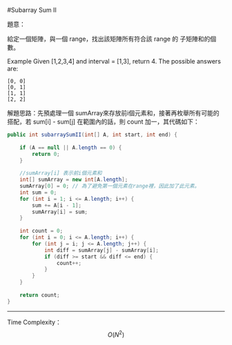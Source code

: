 #Subarray Sum II

題意：

給定一個矩陣，與一個 range，找出該矩陣所有符合該 range 的 子矩陣和的個數。

Example
Given [1,2,3,4] and interval = [1,3], return 4. The possible answers are:
```
[0, 0]
[0, 1]
[1, 1]
[2, 2]
```

解題思路：先預處理一個 sumArray來存放前i個元素和，接著再枚舉所有可能的搭配，若 sum[i] - sum[j] 在範圍內的話，則 count 加一，其代碼如下：

```java
public int subarraySumII(int[] A, int start, int end) {
    
    if (A == null || A.length == 0) {
        return 0;
    }
    
    //sumArray[i] 表示前i個元素和
    int[] sumArray = new int[A.length];
    sumArray[0] = 0; // 為了避免第一個元素在range裡，因此加了此元素。
    int sum = 0;
    for (int i = 1; i <= A.length; i++) {
        sum += A[i - 1];
        sumArray[i] = sum;
    }
    
    int count = 0;
    for (int i = 0; i <= A.length; i++) {
        for (int j = i; j <= A.length; j++) {
            int diff = sumArray[j] - sumArray[i];
            if (diff >= start && diff <= end) {
                count++;
            }
        }
    }
    
    return count;
}
```
---
Time Complexity：$$O(N^{2})$$